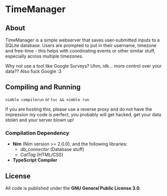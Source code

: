 # TimeManager

## About

TimeManager is a simple webserver that saves user-submitted inputs to a SQLite database.
Users are prompted to put in their username, timezone and free-time - this helps with
coordinating events or other similar stuff, especially across multiple timezones.

Why not use a tool like Google Surveys? Uhm, idk... more control over your data??
Also fuck Google :3

## Compiling and Running

`nimble compilerun` or `tsc && nimble run`

If you are hosting this, please use a reverse proxy and do not have the impression my
code is perfect, you probably will get hacked, get your data stolen and your server
blown up!

### Compilation Dependency

* **Nim** (Nim version >= 2.0.0), and the following libraries:
  * *db_connector* (Database stuff)
  * *CatTag* (HTML/CSS)
* **TypeScript Compiler**

## License

All code is published under the **GNU General Public License 3.0**.
